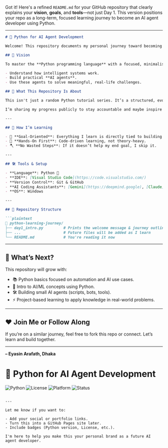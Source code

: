 Got it! Here's a refined `README.md` for your GitHub repository that clearly explains your **vision**, **goals**, and **tools**—not just Day 1. This version positions your repo as a long-term, focused learning journey to become an AI agent developer using Python.

---

````markdown
# 🤖 Python for AI Agent Development

Welcome! This repository documents my personal journey toward becoming an **AI Agent Developer**—someone who builds intelligent systems that solve real-world problems.

## 🎯 Vision

To master the **Python programming language** with a focused, minimalistic learning approach—learning only what's necessary to:

- Understand how intelligent systems work.
- Build practical **AI agents**.
- Use these agents to solve meaningful, real-life challenges.

## 🚀 What This Repository Is About

This isn't just a random Python tutorial series. It’s a structured, evolving roadmap designed with a single destination in mind: **AI Agent Development**.

I’m sharing my progress publicly to stay accountable and maybe inspire or help others along the way.

---

## 🧠 How I’m Learning

- 📌 **Goal-Oriented**: Everything I learn is directly tied to building AI systems.
- 🧪 **Hands-On First**: Code-driven learning, not theory-heavy.
- 🪓 **No Wasted Steps**: If it doesn’t help my end goal, I skip it.

---

## 🛠️ Tools & Setup

- **Language**: Python 🐍  
- **IDE**: [Visual Studio Code](https://code.visualstudio.com/)  
- **Version Control**: Git & GitHub  
- **AI Coding Assistants**: [Gemini](https://deepmind.google), [Claude](https://claude.ai)  
- **OS**: Windows  

---

## 📂 Repository Structure

```plaintext
📁 python-learning-journey/
├── day1_intro.py         # Prints the welcome message & journey outline
├── ...                   # Future files will be added as I learn
└── README.md             # You're reading it now
````

---

## 🔄 What’s Next?

This repository will grow with:

* 📚 Python basics focused on automation and AI use cases.
* 🧠 Intro to AI/ML concepts using Python.
* 🛠 Building small AI agents (scripts, bots, tools).
* ⚡ Project-based learning to apply knowledge in real-world problems.

---

## ❤️ Join Me or Follow Along

If you’re on a similar journey, feel free to fork this repo or connect. Let’s learn and build together.

---

**– Eyasin Arafath, Dhaka**
# 🤖 Python for AI Agent Development

![Python](https://img.shields.io/badge/Python-3.10-blue?logo=python)
![License](https://img.shields.io/badge/License-MIT-green.svg)
![Platform](https://img.shields.io/badge/Platform-Windows-blue)
![Status](https://img.shields.io/badge/Status-Learning-informational)

```

---

Let me know if you want to:

- Add your social or portfolio links.
- Turn this into a GitHub Pages site later.
- Include badges (Python version, License, etc.).

I'm here to help you make this your personal brand as a future AI agent developer.
```
